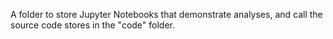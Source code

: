 A folder to store Jupyter Notebooks that demonstrate analyses, and call the source code stores in the "code" folder.
